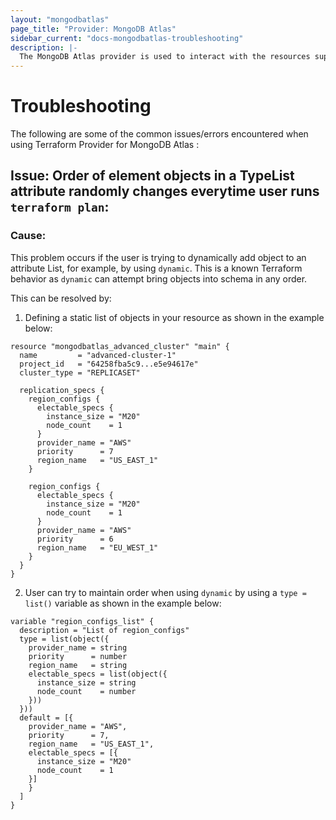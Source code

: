 ```yaml
---
layout: "mongodbatlas"
page_title: "Provider: MongoDB Atlas"
sidebar_current: "docs-mongodbatlas-troubleshooting"
description: |-
  The MongoDB Atlas provider is used to interact with the resources supported by MongoDB Atlas. The provider needs to be configured with the proper credentials before it can be used.
---
```


# Troubleshooting

The following are some of the common issues/errors encountered when using Terraform Provider for MongoDB Atlas :


## Issue: Order of element objects in a TypeList attribute randomly changes everytime user runs `terraform plan`:

### Cause:
This problem occurs if the user is trying to dynamically add object to an attribute List, for example, by using `dynamic`. This is a known Terraform behavior as `dynamic` can attempt bring objects into schema in any order. 

This can be resolved by:

1. Defining a static list of objects in your resource as shown in the example below:

```
resource "mongodbatlas_advanced_cluster" "main" {
  name         = "advanced-cluster-1"
  project_id   = "64258fba5c9...e5e94617e"
  cluster_type = "REPLICASET"

  replication_specs {
    region_configs {
      electable_specs {
        instance_size = "M20"
        node_count    = 1
      }
      provider_name = "AWS"
      priority      = 7
      region_name   = "US_EAST_1"
    }

    region_configs {
      electable_specs {
        instance_size = "M20"
        node_count    = 1
      }
      provider_name = "AWS"
      priority      = 6
      region_name   = "EU_WEST_1"
    }
  }
}
```

2. User can try to maintain order when using `dynamic` by using a `type = list()` variable as shown in the example below:

```
variable "region_configs_list" {
  description = "List of region_configs"
  type = list(object({
    provider_name = string
    priority      = number
    region_name   = string
    electable_specs = list(object({
      instance_size = string
      node_count    = number
    }))
  }))
  default = [{
    provider_name = "AWS",
    priority      = 7,
    region_name   = "US_EAST_1",
    electable_specs = [{
      instance_size = "M20"
      node_count    = 1
    }]
    }
  ]
}

```

